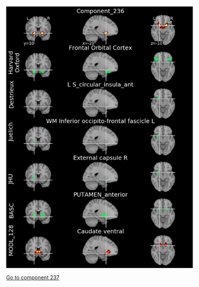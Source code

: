 


![236](preliminary/236.jpg "Component 236")

[Go to component 237](https://parietal-inria.github.io/MODL_atlas/512/237 "Component 237")